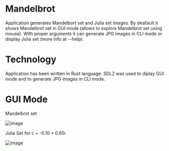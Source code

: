 # Mandelbrot

Application generates Mandelbort set and Julia set images. 
By deafault it shows Mandelbrot set in GUI mode (allows to explore Mandelbrot set using mouse). 
With proper arguments it can generate JPG images in CLI mode or display Julia set (more info at --help).

# Technology

Application has been written in Rust language. SDL2 was used to diplay GUI mode and to generate JPG images in CLI mode.

# GUI Mode

Mandelbrot set

![image](https://user-images.githubusercontent.com/35232230/111034589-b40f9880-8416-11eb-82ef-63aea42424d3.png)

Julia Set for c = -0.10 + 0.65i

![image](https://user-images.githubusercontent.com/35232230/111034755-66476000-8417-11eb-82bc-38605b337c07.png)

